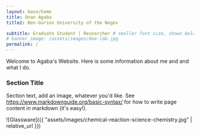 ```yaml
---
layout: base/home
title: Onan Agaba
title2: Ben-Gurion University of the Negev 

subtitle: Graduate Student | Researcher # smaller font size, shown below title+title2
# banner_image: /assets/images/doe-lab.jpg
permalink: /
---
```


<style>mark{ color:rgb(200,0,0); background-color:white; }</style>


Welcome to Agaba's Website.
Here is some information about me and and what I do.


### Section Title

Section text, add an image, whatever you'd like.
See <https://www.markdownguide.org/basic-syntax/>
for how to write page content in markdown (it's easy!).

![Glassware]({{ "assets/images/chemical-reaction-science-chemistry.jpg" | relative_url }})

